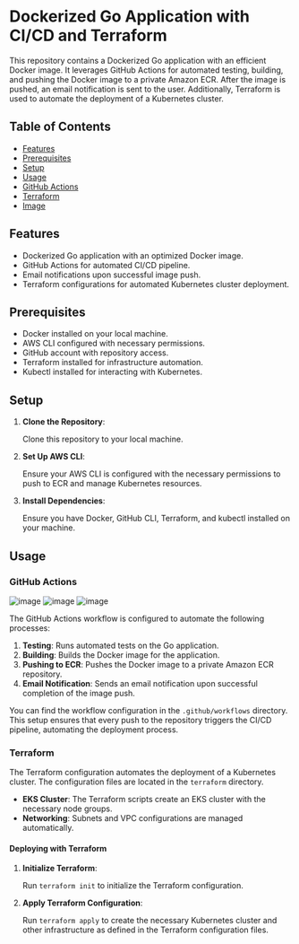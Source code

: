 # Dockerized Go Application with CI/CD and Terraform

This repository contains a Dockerized Go application with an efficient Docker image. It leverages GitHub Actions for automated testing, building, and pushing the Docker image to a private Amazon ECR. After the image is pushed, an email notification is sent to the user. Additionally, Terraform is used to automate the deployment of a Kubernetes cluster.

## Table of Contents

- [Features](#features)
- [Prerequisites](#prerequisites)
- [Setup](#setup)
- [Usage](#usage)
- [GitHub Actions](#github-actions)
- [Terraform](#terraform)
- [Image](#image)

## Features

- Dockerized Go application with an optimized Docker image.
- GitHub Actions for automated CI/CD pipeline.
- Email notifications upon successful image push.
- Terraform configurations for automated Kubernetes cluster deployment.

## Prerequisites

- Docker installed on your local machine.
- AWS CLI configured with necessary permissions.
- GitHub account with repository access.
- Terraform installed for infrastructure automation.
- Kubectl installed for interacting with Kubernetes.

## Setup

1. **Clone the Repository**:

   Clone this repository to your local machine.

2. **Set Up AWS CLI**:

   Ensure your AWS CLI is configured with the necessary permissions to push to ECR and manage Kubernetes resources.

3. **Install Dependencies**:

   Ensure you have Docker, GitHub CLI, Terraform, and kubectl installed on your machine.

## Usage

### GitHub Actions

![image](https://github.com/user-attachments/assets/e8040f66-f340-41a0-ac06-e27066a68f84)
![image](https://github.com/user-attachments/assets/0b28e9ab-7e77-4bc7-9aa7-19506be8cf3c)
![image](https://github.com/user-attachments/assets/61224fa6-59c6-44d1-996d-d8470cf913c2)

The GitHub Actions workflow is configured to automate the following processes:

1. **Testing**: Runs automated tests on the Go application.
2. **Building**: Builds the Docker image for the application.
3. **Pushing to ECR**: Pushes the Docker image to a private Amazon ECR repository.
4. **Email Notification**: Sends an email notification upon successful completion of the image push.

You can find the workflow configuration in the `.github/workflows` directory. This setup ensures that every push to the repository triggers the CI/CD pipeline, automating the deployment process.

### Terraform

The Terraform configuration automates the deployment of a Kubernetes cluster. The configuration files are located in the `terraform` directory.

- **EKS Cluster**: The Terraform scripts create an EKS cluster with the necessary node groups.
- **Networking**: Subnets and VPC configurations are managed automatically.

#### Deploying with Terraform

1. **Initialize Terraform**:

   Run `terraform init` to initialize the Terraform configuration.

2. **Apply Terraform Configuration**:

   Run `terraform apply` to create the necessary Kubernetes cluster and other infrastructure as defined in the Terraform configuration files.


